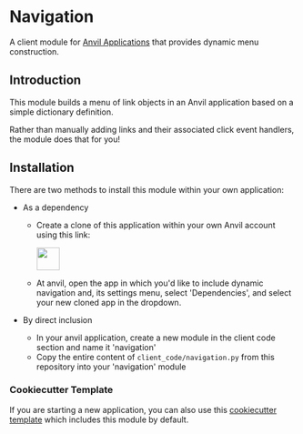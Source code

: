 # Navigation
A client module for [Anvil Applications](https://anvil.works) that provides dynamic menu construction.

## Introduction
This module builds a menu of link objects in an Anvil application based on a simple dictionary definition.

Rather than manually adding links and their associated click event handlers, the module does that for you!

## Installation
There are two methods to install this module within your own application:

* As a dependency

  * Create a clone of this application within your own Anvil account using this link:

    [<img src="https://anvil.works/img/forum/copy-app.png" height='40px'>](https://anvil.works/build#clone:2QN4JZNDCSWSXITS=PXZDGQRC56RJGDJ7E5PVWDLM)
  
  * At anvil, open the app in which you'd like to include dynamic navigation and, its settings menu, select 'Dependencies',
    and select your new cloned app in the dropdown.

* By direct inclusion

  * In your anvil application, create a new module in the client code section and name it 'navigation'
  * Copy the entire content of `client_code/navigation.py` from this repository into your 'navigation' module
  
 ### Cookiecutter Template
 If you are starting a new application, you can also use this [cookiecutter template](https://github.com/meatballs/anvil-cookiecutter) which includes this module by default.
